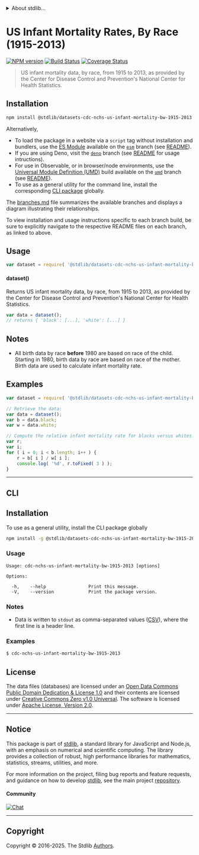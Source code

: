 <!--

@license Apache-2.0

Copyright (c) 2019 The Stdlib Authors.

Licensed under the Apache License, Version 2.0 (the "License");
you may not use this file except in compliance with the License.
You may obtain a copy of the License at

   http://www.apache.org/licenses/LICENSE-2.0

Unless required by applicable law or agreed to in writing, software
distributed under the License is distributed on an "AS IS" BASIS,
WITHOUT WARRANTIES OR CONDITIONS OF ANY KIND, either express or implied.
See the License for the specific language governing permissions and
limitations under the License.

-->


<details>
  <summary>
    About stdlib...
  </summary>
  <p>We believe in a future in which the web is a preferred environment for numerical computation. To help realize this future, we've built stdlib. stdlib is a standard library, with an emphasis on numerical and scientific computation, written in JavaScript (and C) for execution in browsers and in Node.js.</p>
  <p>The library is fully decomposable, being architected in such a way that you can swap out and mix and match APIs and functionality to cater to your exact preferences and use cases.</p>
  <p>When you use stdlib, you can be absolutely certain that you are using the most thorough, rigorous, well-written, studied, documented, tested, measured, and high-quality code out there.</p>
  <p>To join us in bringing numerical computing to the web, get started by checking us out on <a href="https://github.com/stdlib-js/stdlib">GitHub</a>, and please consider <a href="https://opencollective.com/stdlib">financially supporting stdlib</a>. We greatly appreciate your continued support!</p>
</details>

# US Infant Mortality Rates, By Race (1915-2013)

[![NPM version][npm-image]][npm-url] [![Build Status][test-image]][test-url] [![Coverage Status][coverage-image]][coverage-url] <!-- [![dependencies][dependencies-image]][dependencies-url] -->

> US infant mortality data, by race, from 1915 to 2013, as provided by the Center for Disease Control and Prevention's National Center for Health Statistics.

<section class="installation">

## Installation

```bash
npm install @stdlib/datasets-cdc-nchs-us-infant-mortality-bw-1915-2013
```

Alternatively,

-   To load the package in a website via a `script` tag without installation and bundlers, use the [ES Module][es-module] available on the [`esm`][esm-url] branch (see [README][esm-readme]).
-   If you are using Deno, visit the [`deno`][deno-url] branch (see [README][deno-readme] for usage intructions).
-   For use in Observable, or in browser/node environments, use the [Universal Module Definition (UMD)][umd] build available on the [`umd`][umd-url] branch (see [README][umd-readme]).
-   To use as a general utility for the command line, install the corresponding [CLI package][cli-section] globally.

The [branches.md][branches-url] file summarizes the available branches and displays a diagram illustrating their relationships.

To view installation and usage instructions specific to each branch build, be sure to explicitly navigate to the respective README files on each branch, as linked to above.

</section>

<section class="usage">

## Usage

```javascript
var dataset = require( '@stdlib/datasets-cdc-nchs-us-infant-mortality-bw-1915-2013' );
```

#### dataset()

Returns US infant mortality data, by race, from 1915 to 2013, as provided by the Center for Disease Control and Prevention's National Center for Health Statistics.

```javascript
var data = dataset();
// returns { 'black': [...], 'white': [...] }
```

</section>

<!-- /.usage -->

<section class="notes">

## Notes

-   All birth data by race **before** 1980 are based on race of the child. Starting in 1980, birth data by race are based on race of the mother. Birth data are used to calculate infant mortality rate.

</section>

<!-- /.notes -->

<section class="examples">

## Examples

<!-- eslint no-undef: "error" -->

```javascript
var dataset = require( '@stdlib/datasets-cdc-nchs-us-infant-mortality-bw-1915-2013' );

// Retrieve the data:
var data = dataset();
var b = data.black;
var w = data.white;

// Compute the relative infant mortality rate for blacks versus whites...
var r;
var i;
for ( i = 0; i < b.length; i++ ) {
    r = b[ i ] / w[ i ];
    console.log( '%d', r.toFixed( 3 ) );
}
```

</section>

<!-- /.examples -->

* * *

<section class="cli">

## CLI

<section class="installation">

## Installation

To use as a general utility, install the CLI package globally

```bash
npm install -g @stdlib/datasets-cdc-nchs-us-infant-mortality-bw-1915-2013-cli
```

</section>

<!-- CLI usage documentation. -->

<section class="usage">

### Usage

```text
Usage: cdc-nchs-us-infant-mortality-bw-1915-2013 [options]

Options:

  -h,    --help                Print this message.
  -V,    --version             Print the package version.
```

</section>

<!-- /.usage -->

<section class="notes">

### Notes

-   Data is written to `stdout` as comma-separated values ([CSV][csv]), where the first line is a header line.

<section class="examples">

### Examples

```bash
$ cdc-nchs-us-infant-mortality-bw-1915-2013
```

</section>

<!-- /.examples -->

</section>

<!-- /.cli -->

<!-- <license> -->

## License

The data files (databases) are licensed under an [Open Data Commons Public Domain Dedication & License 1.0][pddl-1.0] and their contents are licensed under [Creative Commons Zero v1.0 Universal][cc0]. The software is licensed under [Apache License, Version 2.0][apache-license].

<!-- </license> -->

<!-- Section for related `stdlib` packages. Do not manually edit this section, as it is automatically populated. -->

<section class="related">

</section>

<!-- /.related -->

<!-- Section for all links. Make sure to keep an empty line after the `section` element and another before the `/section` close. -->


<section class="main-repo" >

* * *

## Notice

This package is part of [stdlib][stdlib], a standard library for JavaScript and Node.js, with an emphasis on numerical and scientific computing. The library provides a collection of robust, high performance libraries for mathematics, statistics, streams, utilities, and more.

For more information on the project, filing bug reports and feature requests, and guidance on how to develop [stdlib][stdlib], see the main project [repository][stdlib].

#### Community

[![Chat][chat-image]][chat-url]

---

## Copyright

Copyright &copy; 2016-2025. The Stdlib [Authors][stdlib-authors].

</section>

<!-- /.stdlib -->

<!-- Section for all links. Make sure to keep an empty line after the `section` element and another before the `/section` close. -->

<section class="links">

[npm-image]: http://img.shields.io/npm/v/@stdlib/datasets-cdc-nchs-us-infant-mortality-bw-1915-2013.svg
[npm-url]: https://npmjs.org/package/@stdlib/datasets-cdc-nchs-us-infant-mortality-bw-1915-2013

[test-image]: https://github.com/stdlib-js/datasets-cdc-nchs-us-infant-mortality-bw-1915-2013/actions/workflows/test.yml/badge.svg?branch=main
[test-url]: https://github.com/stdlib-js/datasets-cdc-nchs-us-infant-mortality-bw-1915-2013/actions/workflows/test.yml?query=branch:main

[coverage-image]: https://img.shields.io/codecov/c/github/stdlib-js/datasets-cdc-nchs-us-infant-mortality-bw-1915-2013/main.svg
[coverage-url]: https://codecov.io/github/stdlib-js/datasets-cdc-nchs-us-infant-mortality-bw-1915-2013?branch=main

<!--

[dependencies-image]: https://img.shields.io/david/stdlib-js/datasets-cdc-nchs-us-infant-mortality-bw-1915-2013.svg
[dependencies-url]: https://david-dm.org/stdlib-js/datasets-cdc-nchs-us-infant-mortality-bw-1915-2013/main

-->

[chat-image]: https://img.shields.io/gitter/room/stdlib-js/stdlib.svg
[chat-url]: https://app.gitter.im/#/room/#stdlib-js_stdlib:gitter.im

[stdlib]: https://github.com/stdlib-js/stdlib

[stdlib-authors]: https://github.com/stdlib-js/stdlib/graphs/contributors

[cli-section]: https://github.com/stdlib-js/datasets-cdc-nchs-us-infant-mortality-bw-1915-2013#cli
[cli-url]: https://github.com/stdlib-js/datasets-cdc-nchs-us-infant-mortality-bw-1915-2013/tree/cli
[@stdlib/datasets-cdc-nchs-us-infant-mortality-bw-1915-2013]: https://github.com/stdlib-js/datasets-cdc-nchs-us-infant-mortality-bw-1915-2013/tree/main

[umd]: https://github.com/umdjs/umd
[es-module]: https://developer.mozilla.org/en-US/docs/Web/JavaScript/Guide/Modules

[deno-url]: https://github.com/stdlib-js/datasets-cdc-nchs-us-infant-mortality-bw-1915-2013/tree/deno
[deno-readme]: https://github.com/stdlib-js/datasets-cdc-nchs-us-infant-mortality-bw-1915-2013/blob/deno/README.md
[umd-url]: https://github.com/stdlib-js/datasets-cdc-nchs-us-infant-mortality-bw-1915-2013/tree/umd
[umd-readme]: https://github.com/stdlib-js/datasets-cdc-nchs-us-infant-mortality-bw-1915-2013/blob/umd/README.md
[esm-url]: https://github.com/stdlib-js/datasets-cdc-nchs-us-infant-mortality-bw-1915-2013/tree/esm
[esm-readme]: https://github.com/stdlib-js/datasets-cdc-nchs-us-infant-mortality-bw-1915-2013/blob/esm/README.md
[branches-url]: https://github.com/stdlib-js/datasets-cdc-nchs-us-infant-mortality-bw-1915-2013/blob/main/branches.md

[pddl-1.0]: http://opendatacommons.org/licenses/pddl/1.0/

[cc0]: https://creativecommons.org/publicdomain/zero/1.0

[apache-license]: https://www.apache.org/licenses/LICENSE-2.0

[csv]: https://tools.ietf.org/html/rfc4180

</section>

<!-- /.links -->

